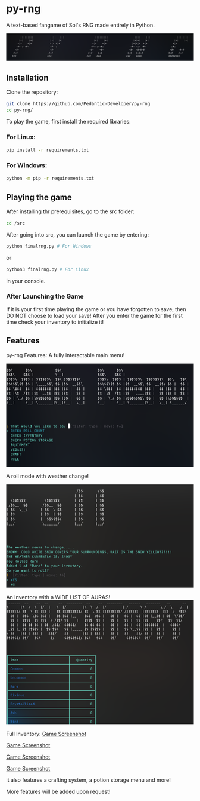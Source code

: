 # py-rng
A text-based fangame of Sol's RNG made entirely in Python.

![Game Screenshot](/screenshots/py-rng.png)


## Installation
Clone the repository:
 ```bash
 git clone https://github.com/Pedantic-Developer/py-rng
 cd py-rng/
   ```

To play the game, first install the required libraries:
### For Linux:

```bash
pip install -r requirements.txt 
```
### For Windows:

```bash
python -m pip -r requirements.txt
```

## Playing the game

After installing thr prerequisites, go to the src folder:
```bash
cd /src
```

After going into src, you can launch the game by entering:
```bash
python finalrng.py # For Windows
```
or 

```bash
python3 finalrng.py # For Linux
```
in your console.

### After Launching the Game

If it is your first time playing the game or you have forgotten to save, then DO NOT choose to load your save!
After you enter the game for the first time check your inventory to initialize it!

## Features

py-rng Features:
A fully interactable main menu!

![Game Screenshot](/screenshots/mainmenu.png)


A roll mode with weather change!

![Game Screenshot](/screenshots/roll.png)


An Inventory with a WIDE LIST OF AURAS!
![Game Screenshot](/screenshots/inventory.png)


Full Inventory:
[Game Screenshot](/screenshots/inventory.png)

[Game Screenshot](/screenshots/inv2.png)

[Game Screenshot](/screenshots/inv3.png)

[Game Screenshot](/screenshots/inv4.png)

it also features a crafting system, a potion storage menu and more!

More features will be added upon request!
